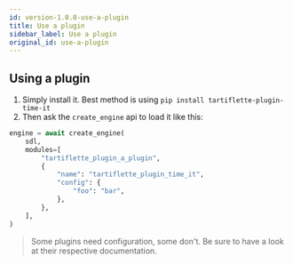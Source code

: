 ```yaml
---
id: version-1.0.0-use-a-plugin
title: Use a plugin
sidebar_label: Use a plugin
original_id: use-a-plugin
---
```


## Using a plugin

1. Simply install it. Best method is using `pip install tartiflette-plugin-time-it`
2. Then ask the `create_engine` api to load it like this:
```python
engine = await create_engine(
    sdl,
    modules=[
        "tartiflette_plugin_a_plugin",
        {
            "name": "tartiflette_plugin_time_it",
            "config": {
                "foo": "bar",
            },
        },
    ],
)
```

> Some plugins need configuration, some don't. Be sure to have a look at their respective documentation.
